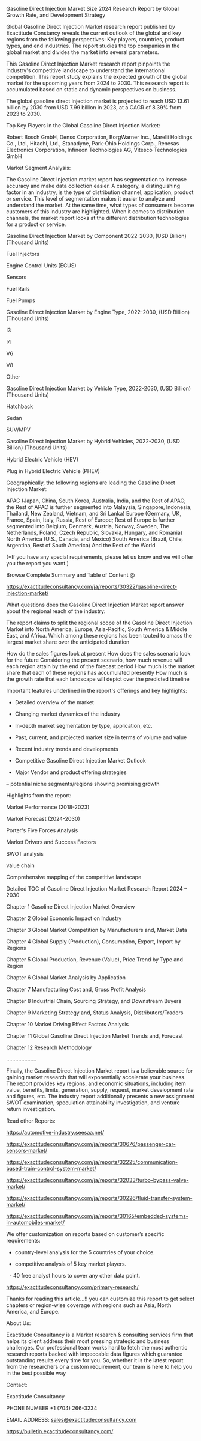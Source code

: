 Gasoline Direct Injection Market Size 2024 Research Report by Global Growth Rate, and Development Strategy

Global Gasoline Direct Injection Market research report published by Exactitude Constancy reveals the current outlook of the global and key regions from the following perspectives: Key players, countries, product types, and end industries. The report studies the top companies in the global market and divides the market into several parameters.

This Gasoline Direct Injection Market research report pinpoints the industry's competitive landscape to understand the international competition. This report study explains the expected growth of the global market for the upcoming years from 2024 to 2030. This research report is accumulated based on static and dynamic perspectives on business.

The global gasoline direct injection market is projected to reach USD 13.61 billion by 2030 from USD 7.99 billion in 2023, at a CAGR of 8.39% from 2023 to 2030.

Top Key Players in the Global Gasoline Direct Injection Market:

Robert Bosch GmbH, Denso Corporation, BorgWarner Inc., Marelli Holdings Co., Ltd., Hitachi, Ltd., Stanadyne, Park-Ohio Holdings Corp., Renesas Electronics Corporation, Infineon Technologies AG, Vitesco Technologies GmbH

Market Segment Analysis:

The Gasoline Direct Injection market report has segmentation to increase accuracy and make data collection easier. A category, a distinguishing factor in an industry, is the type of distribution channel, application, product or service. This level of segmentation makes it easier to analyze and understand the market. At the same time, what types of consumers become customers of this industry are highlighted. When it comes to distribution channels, the market report looks at the different distribution technologies for a product or service.

Gasoline Direct Injection Market by Component 2022-2030, (USD Billion) (Thousand Units)

Fuel Injectors

Engine Control Units (ECUS)

Sensors

Fuel Rails

Fuel Pumps

Gasoline Direct Injection Market by Engine Type, 2022-2030, (USD Billion) (Thousand Units)

I3

I4

V6

V8

Other

Gasoline Direct Injection Market by Vehicle Type, 2022-2030, (USD Billion) (Thousand Units)

Hatchback

Sedan

SUV/MPV

Gasoline Direct Injection Market by Hybrid Vehicles, 2022-2030, (USD Billion) (Thousand Units)

Hybrid Electric Vehicle (HEV)

Plug in Hybrid Electric Vehicle (PHEV)

Geographically, the following regions are leading the Gasoline Direct Injection Market:

APAC (Japan, China, South Korea, Australia, India, and the Rest of APAC; the Rest of APAC is further segmented into Malaysia, Singapore, Indonesia, Thailand, New Zealand, Vietnam, and Sri Lanka)
Europe (Germany, UK, France, Spain, Italy, Russia, Rest of Europe; Rest of Europe is further segmented into Belgium, Denmark, Austria, Norway, Sweden, The Netherlands, Poland, Czech Republic, Slovakia, Hungary, and Romania)
North America (U.S., Canada, and Mexico)
South America (Brazil, Chile, Argentina, Rest of South America)
And the Rest of the World

(*If you have any special requirements, please let us know and we will offer you the report you want.)

Browse Complete Summary and Table of Content @

https://exactitudeconsultancy.com/ja/reports/30322/gasoline-direct-injection-market/

What questions does the Gasoline Direct Injection Market report answer about the regional reach of the industry:

The report claims to split the regional scope of the Gasoline Direct Injection Market into North America, Europe, Asia-Pacific, South America & Middle East, and Africa. Which among these regions has been touted to amass the largest market share over the anticipated duration

How do the sales figures look at present How does the sales scenario look for the future
Considering the present scenario, how much revenue will each region attain by the end of the forecast period
How much is the market share that each of these regions has accumulated presently
How much is the growth rate that each landscape will depict over the predicted timeline

Important features underlined in the report's offerings and key highlights:

- Detailed overview of the market

- Changing market dynamics of the industry

- In-depth market segmentation by type, application, etc.

- Past, current, and projected market size in terms of volume and value

- Recent industry trends and developments

- Competitive Gasoline Direct Injection Market Outlook

- Major Vendor and product offering strategies

– potential niche segments/regions showing promising growth

Highlights from the report:

Market Performance (2018-2023)

Market Forecast (2024-2030)

Porter's Five Forces Analysis

Market Drivers and Success Factors

SWOT analysis

value chain

Comprehensive mapping of the competitive landscape

Detailed TOC of Gasoline Direct Injection Market Research Report 2024 – 2030

Chapter 1 Gasoline Direct Injection Market Overview

Chapter 2 Global Economic Impact on Industry

Chapter 3 Global Market Competition by Manufacturers and, Market Data

Chapter 4 Global Supply (Production), Consumption, Export, Import by Regions

Chapter 5 Global Production, Revenue (Value), Price Trend by Type and Region

Chapter 6 Global Market Analysis by Application

Chapter 7 Manufacturing Cost and, Gross Profit Analysis

Chapter 8 Industrial Chain, Sourcing Strategy, and Downstream Buyers

Chapter 9 Marketing Strategy and, Status Analysis, Distributors/Traders

Chapter 10 Market Driving Effect Factors Analysis

Chapter 11 Global Gasoline Direct Injection Market Trends and, Forecast

Chapter 12 Research Methodology

………………..

Finally, the Gasoline Direct Injection Market report is a believable source for gaining market research that will exponentially accelerate your business. The report provides key regions, and economic situations, including item value, benefits, limits, generation, supply, request, market development rate and figures, etc. The industry report additionally presents a new assignment SWOT examination, speculation attainability investigation, and venture return investigation.

Read other Reports:

https://automotive-industry.seesaa.net/

https://exactitudeconsultancy.com/ja/reports/30676/passenger-car-sensors-market/

https://exactitudeconsultancy.com/ja/reports/32225/communication-based-train-control-system-market/

https://exactitudeconsultancy.com/ja/reports/32033/turbo-bypass-valve-market/

https://exactitudeconsultancy.com/ja/reports/30226/fluid-transfer-system-market/

https://exactitudeconsultancy.com/ja/reports/30165/embedded-systems-in-automobiles-market/

We offer customization on reports based on customer’s specific requirements:

- country-level analysis for the 5 countries of your choice.

- competitive analysis of 5 key market players.

  - 40 free analyst hours to cover any other data point.

https://exactitudeconsultancy.com/primary-research/

Thanks for reading this article...!! you can customize this report to get select chapters or region-wise coverage with regions such as Asia, North America, and Europe.

About Us:

Exactitude Consultancy is a Market research & consulting services firm that helps its client address their most pressing strategic and business challenges. Our professional team works hard to fetch the most authentic research reports backed with impeccable data figures which guarantee outstanding results every time for you. So, whether it is the latest report from the researchers or a custom requirement, our team is here to help you in the best possible way

Contact:

Exactitude Consultancy

PHONE NUMBER +1 (704) 266-3234

EMAIL ADDRESS: sales@exactitudeconsultancy.com

https://bulletin.exactitudeconsultancy.com/
